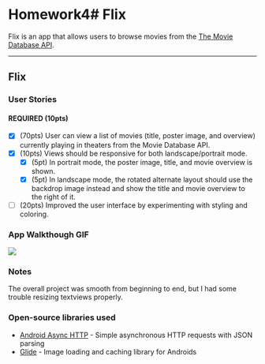 # Homework4# Flix
Flix is an app that allows users to browse movies from the [The Movie Database API](http://docs.themoviedb.apiary.io/#).

---

## Flix

### User Stories
#### REQUIRED (10pts)
- [x] (70pts) User can view a list of movies (title, poster image, and overview) currently playing in theaters from the Movie Database API.
- [x] (10pts) Views should be responsive for both landscape/portrait mode.
   - [x] (5pt) In portrait mode, the poster image, title, and movie overview is shown.
   - [x] (5pt) In landscape mode, the rotated alternate layout should use the backdrop image instead and show the title and movie overview to the right of it.
- [ ] (20pts) Improved the user interface by experimenting with styling and coloring.

### App Walkthough GIF
![](hw4.gif)

### Notes
The overall project was smooth from beginning to end, but I had some trouble resizing textviews properly.

### Open-source libraries used

- [Android Async HTTP](https://github.com/codepath/CPAsyncHttpClient) - Simple asynchronous HTTP requests with JSON parsing
- [Glide](https://github.com/bumptech/glide) - Image loading and caching library for Androids
